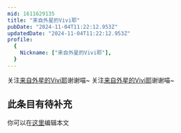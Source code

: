 ```yaml
---
mid: 1611629135
title: "来自外星的Vivi耶"
pubDate: "2024-11-04T11:22:12.953Z"
updatedDate: "2024-11-04T11:22:12.953Z"
profile:
  {
    Nickname: ["来自外星的Vivi耶"],
  }
---
```


关注[来自外星的Vivi耶](https://space.bilibili.com/1611629135)谢谢喵~ 关注[来自外星的Vivi耶](https://space.bilibili.com/1611629135)谢谢喵~

## 此条目有待补充
你可以在[这里](https://github.com/Yuhanawa/VTuber.ICU/edit/master/src/content/v/来自外星的Vivi耶/index.md)编辑本文

